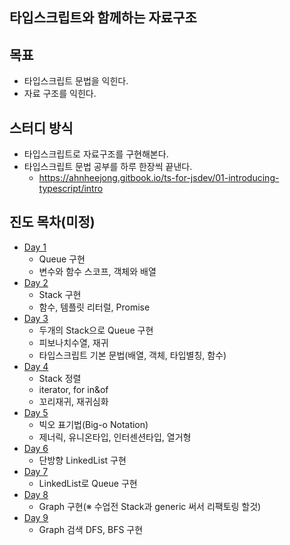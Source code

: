 ## 타입스크립트와 함께하는 자료구조

## 목표
- 타입스크립트 문법을 익힌다.
- 자료 구조를 익힌다.

## 스터디 방식
- 타입스크립트로 자료구조를 구현해본다.
- 타입스크립트 문법 공부를 하루 한장씩 끝낸다.
  - https://ahnheejong.gitbook.io/ts-for-jsdev/01-introducing-typescript/intro

## 진도 목차(미정)
- [Day 1](./__NOTE/01/queue_impl.md)
  - Queue 구현
  - 변수와 함수 스코프, 객체와 배열
- [Day 2](./__NOTE/01/stack_imple)
  - Stack 구현
  - 함수, 템플릿 리터럴, Promise
- [Day 3](./__NOTE/03/피보나치수열,스택정렬.md)
  - 두개의 Stack으로 Queue 구현
  - 피보나치수열, 재귀
  - 타입스크립트 기본 문법(배열, 객체, 타입별칭, 함수)
- [Day 4](./__NOTE/04/iterator.md)
  - Stack 정렬
  - iterator, for in&of
  - 꼬리재귀, 재귀심화
- [Day 5]()
  - 빅오 표기법(Big-o Notation)
  - 제너릭, 유니온타입, 인터센션타입, 열거형
- [Day 6]()
  - 단방향 LinkedList 구현 
- [Day 7]()
  - LinkedList로 Queue 구현
- [Day 8]()
  - Graph 구현(※ 수업전 Stack과 generic 써서 리팩토링 할것)
- [Day 9]()
  - Graph 검색 DFS, BFS 구현
